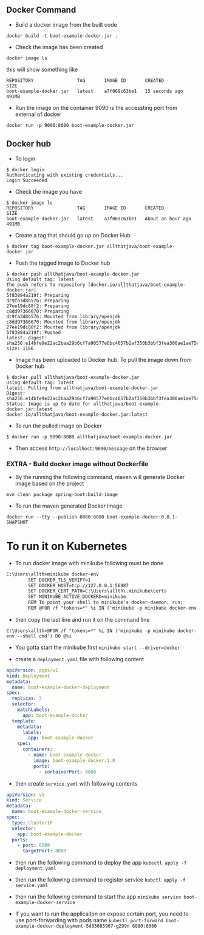 ## Docker Command 
* Build a docker image from the built code
```
docker build -t boot-example-docker.jar .
```

* Check the image has been created
```
docker image ls
```
this will show something like
```
REPOSITORY                TAG       IMAGE ID       CREATED          SIZE
boot-example-docker.jar   latest    a7f069c63be1   15 seconds ago   491MB
```
* Run the image on the container
9090 is the accessting port from external of docker
```
docker run -p 9090:8080 boot-example-docker.jar
```

## Docker hub
* To login
```
$ docker login
Authenticating with existing credentials...
Login Succeeded
```
* Check the image you have
```
$ docker image ls
REPOSITORY                TAG       IMAGE ID       CREATED             SIZE
boot-example-docker.jar   latest    a7f069c63be1   About an hour ago   491MB
```
* Create a tag that should go up on Docker Hub
```
$ docker tag boot-example-docker.jar allthatjava/boot-example-docker.jar
```
* Push the tagged image to Docker hub
```
$ docker push allthatjava/boot-example-docker.jar
Using default tag: latest
The push refers to repository [docker.io/allthatjava/boot-example-docker.jar]
5f83894a219f: Preparing
dc9fa3d8b576: Preparing
27ee19dc88f2: Preparing
c8dd97366670: Preparing
dc9fa3d8b576: Mounted from library/openjdk
c8dd97366670: Mounted from library/openjdk
27ee19dc88f2: Mounted from library/openjdk
5f83894a219f: Pushed
latest: digest: sha256:e14bfe9e22ac2baa29b6cf7a90577e0bc4657b2af350b3bbf3fea300ae1ae75e size: 1166
```
* Image has been uploaded to Docker hub. To pull the image down from Docker hub
```
$ docker pull allthatjava/boot-example-docker.jar
Using default tag: latest
latest: Pulling from allthatjava/boot-example-docker.jar
Digest: sha256:e14bfe9e22ac2baa29b6cf7a90577e0bc4657b2af350b3bbf3fea300ae1ae75e
Status: Image is up to date for allthatjava/boot-example-docker.jar:latest
docker.io/allthatjava/boot-example-docker.jar:latest
```

* To run the pulled image on Docker
```
$ docker run -p 9090:8080 allthatjava/boot-example-docker.jar
```
* Then access `http://localhost:9090/message` on the browser

### EXTRA - Build docker image without Dockerfile
* By the running the following command, maven will generate Docker image based on the project
```
mvn clean package spring-boot:build-image
```
* To run the maven generated Docker image
```
docker run --tty --publish 8080:8080 boot-example-docker:0.0.1-SNAPSHOT
```

# To run it on Kubernetes
* To run docker image with minikube following must be done
```xml
C:\Users\allth>minikube docker-env
        SET DOCKER_TLS_VERIFY=1
        SET DOCKER_HOST=tcp://127.0.0.1:56987
        SET DOCKER_CERT_PATH=C:\Users\allth\.minikube\certs
        SET MINIKUBE_ACTIVE_DOCKERD=minikube
        REM To point your shell to minikube's docker-daemon, run:
        REM @FOR /f "tokens=*" %i IN ('minikube -p minikube docker-env --shell cmd') DO @%i
```
* then copy the last line and run it on the command line
```
C:\Users\allth>@FOR /f "tokens=*" %i IN ('minikube -p minikube docker-env --shell cmd') DO @%i
```
* You gotta start the minikube first
  `minikube start --driver=docker`
 
* create a `deployment.yaml` file with following content
```yaml
apiVersion: apps/v1
kind: Deployment
metadata:
  name: boot-example-docker-deployment
spec:
  replicas: 3
  selector:
    matchLabels:
      app: boot-example-docker
  template:
    metadata:
      labels:
        app: boot-example-docker
    spec:
      containers:
        - name: boot-example-docker
          image: boot-example-docker:1.0
          ports:
            - containerPort: 8080
```
* then create `service.yaml` with following contents
```yaml
apiVersion: v1
kind: Service
metadata:
  name: boot-example-docker-service
spec:
  type: ClusterIP
  selector:
    app: boot-example-docker
  ports:
    - port: 8080
      targetPort: 8080
```
* then run the following command to deploy the app
`kubectl apply -f deployment.yaml`
* then run the following command to register service
`kubctl apply -f service.yaml`
* then run the following command to start the app
`minikube service boot-example-docker-service`

* If you want to run the applicaiton on expose certain port, you need to use port-forwarding with pods name
`kubectl port-forward boot-example-docker-deployment-5d85685967-g299n 8080:8080`